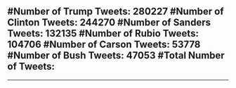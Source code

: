 #Number of Trump Tweets: 280227
#Number of Clinton Tweets: 244270
#Number of Sanders Tweets: 132135
#Number of Rubio Tweets: 104706
#Number of Carson Tweets: 53778
#Number of Bush Tweets: 47053
#Total Number of Tweets:  
---
---
